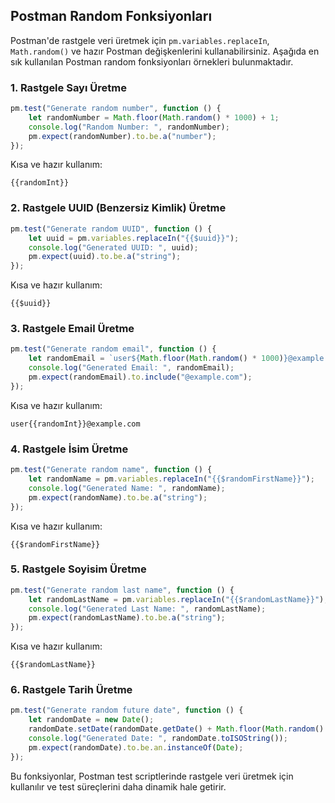 ## Postman Random Fonksiyonları

Postman'de rastgele veri üretmek için `pm.variables.replaceIn`, `Math.random()` ve hazır Postman değişkenlerini kullanabilirsiniz. Aşağıda en sık kullanılan Postman random fonksiyonları örnekleri bulunmaktadır.

### 1. Rastgele Sayı Üretme
```javascript
pm.test("Generate random number", function () {
    let randomNumber = Math.floor(Math.random() * 1000) + 1;
    console.log("Random Number: ", randomNumber);
    pm.expect(randomNumber).to.be.a("number");
});
```
Kısa ve hazır kullanım:
```plaintext
{{randomInt}}
```

### 2. Rastgele UUID (Benzersiz Kimlik) Üretme
```javascript
pm.test("Generate random UUID", function () {
    let uuid = pm.variables.replaceIn("{{$uuid}}");
    console.log("Generated UUID: ", uuid);
    pm.expect(uuid).to.be.a("string");
});
```
Kısa ve hazır kullanım:
```plaintext
{{$uuid}}
```

### 3. Rastgele Email Üretme
```javascript
pm.test("Generate random email", function () {
    let randomEmail = `user${Math.floor(Math.random() * 1000)}@example.com`;
    console.log("Generated Email: ", randomEmail);
    pm.expect(randomEmail).to.include("@example.com");
});
```
Kısa ve hazır kullanım:
```plaintext
user{{randomInt}}@example.com
```

### 4. Rastgele İsim Üretme
```javascript
pm.test("Generate random name", function () {
    let randomName = pm.variables.replaceIn("{{$randomFirstName}}");
    console.log("Generated Name: ", randomName);
    pm.expect(randomName).to.be.a("string");
});
```
Kısa ve hazır kullanım:
```plaintext
{{$randomFirstName}}
```

### 5. Rastgele Soyisim Üretme
```javascript
pm.test("Generate random last name", function () {
    let randomLastName = pm.variables.replaceIn("{{$randomLastName}}");
    console.log("Generated Last Name: ", randomLastName);
    pm.expect(randomLastName).to.be.a("string");
});
```
Kısa ve hazır kullanım:
```plaintext
{{$randomLastName}}
```

### 6. Rastgele Tarih Üretme
```javascript
pm.test("Generate random future date", function () {
    let randomDate = new Date();
    randomDate.setDate(randomDate.getDate() + Math.floor(Math.random() * 30));
    console.log("Generated Date: ", randomDate.toISOString());
    pm.expect(randomDate).to.be.an.instanceOf(Date);
});
```

Bu fonksiyonlar, Postman test scriptlerinde rastgele veri üretmek için kullanılır ve test süreçlerini daha dinamik hale getirir.

